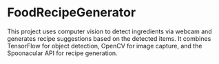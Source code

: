 # FoodRecipeGenerator
 This project uses computer vision to detect ingredients via webcam and generates recipe suggestions based on the detected items. It combines TensorFlow for object detection, OpenCV for image capture, and the Spoonacular API for recipe generation.
